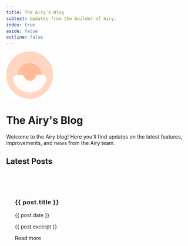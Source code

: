 ```yaml
---
title: The Airy's Blog
subtext: Updates from the builder of Airy.
index: true
aside: false
outline: false
---
```


<script setup lang='ts'>
import { data } from './index.data.ts'
import { fileCache } from './.vitepress/readFileCache'
import Author from './components/Author.vue'
</script>

<style scoped lang='scss'>
  .vp-doc > div {
    > h1 {
      font-size: 3rem;
      line-height: 3.5rem;
      margin: 2rem 0;
      letter-spacing: 0.08rem;
    }

    section {
      margin: 2rem 0;
    }

    h2 {
      font-size: 2rem;
      line-height: 2.5rem;
      letter-spacing: 0.05rem;
      /* padding-top: 3rem; */
      border-top: none;
    }
  }

.header-anchor {
  visibility: hidden;
}

ul.articles {
    list-style: none;

    > li {
        > article {
            padding: 2rem 0;

            h1.post-title {
              letter-spacing: 0.04rem;
              a {
                text-decoration: none;
              }
            }

        }
    }
    > li:not(:last-child) {
        border-bottom: 1px solid #7d7d7d;

        > article {
            padding-bottom: 3rem;
        }
    }
}  
</style>

<img src="./Logo.svg" width="128" />

# The Airy's Blog

Welcome to the Airy blog! Here you'll find updates on the latest features, improvements, and news from the Airy team.

<section class="latest-posts">

## Latest Posts

<ul class="articles">
  <li v-for="post in data" :key="post.id">
    <article>
      <div v-if="post.cover" class="post-cover">
        <a :href="post.path">
          <img :src="fileCache[post.cover.slice(1)]"/>
        </a>
      </div>
      <h1 class="post-title"><a :href="post.path">{{ post.title }}</a></h1>
      <p class="post-date">{{ post.date }}</p>
      <div class="post-authors">
          <Author v-for="author in post.authors" :avatar="author.avatar" :name="author.name"/>
      </div>
      <p>{{ post.excerpt }}</p>
      <a :href="post.path">Read more</a>
    </article>
  </li>
</ul>

</section>
